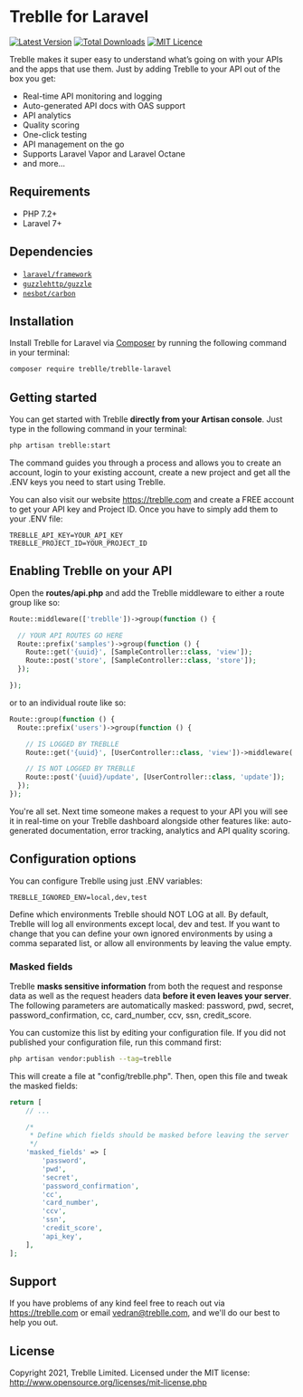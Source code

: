 # Treblle for Laravel

[![Latest Version](https://img.shields.io/packagist/v/treblle/treblle-laravel)](https://packagist.org/packages/treblle/treblle-laravel)
[![Total Downloads](https://img.shields.io/packagist/dt/treblle/treblle-laravel)](https://packagist.org/packages/treblle/treblle-laravel)
[![MIT Licence](https://img.shields.io/packagist/l/treblle/treblle-laravel)](LICENSE.md)

Treblle makes it super easy to understand what’s going on with your APIs and the apps that use them. Just by adding
Treblle to your API out of the box you get:

* Real-time API monitoring and logging
* Auto-generated API docs with OAS support
* API analytics
* Quality scoring
* One-click testing
* API management on the go
* Supports Laravel Vapor and Laravel Octane
* and more...

## Requirements

* PHP 7.2+
* Laravel 7+

## Dependencies

* [`laravel/framework`](https://packagist.org/packages/laravel/framework)
* [`guzzlehttp/guzzle`](https://packagist.org/packages/guzzlehttp/guzzle)
* [`nesbot/carbon`](https://packagist.org/packages/nesbot/carbon)

## Installation

Install Treblle for Laravel via [Composer](http://getcomposer.org/) by running the following command in your terminal:

```bash
composer require treblle/treblle-laravel
```

## Getting started

You can get started with Treblle **directly from your Artisan console**. Just type in the following command in your
terminal:

```bash
php artisan treblle:start
```

The command guides you through a process and allows you to create an account, login to your existing account, create a
new project and get all the .ENV keys you need to start using Treblle.

You can also visit our website <https://treblle.com> and create a FREE account to get your API key and Project ID. Once
you have to simply add them to your .ENV file:

```shell
TREBLLE_API_KEY=YOUR_API_KEY
TREBLLE_PROJECT_ID=YOUR_PROJECT_ID
```

## Enabling Treblle on your API

Open the **routes/api.php** and add the Treblle middleware to either a route group like so:

```php
Route::middleware(['treblle'])->group(function () {

  // YOUR API ROUTES GO HERE
  Route::prefix('samples')->group(function () {
    Route::get('{uuid}', [SampleController::class, 'view']);
    Route::post('store', [SampleController::class, 'store']);
  });

});
```

or to an individual route like so:

```php
Route::group(function () {
  Route::prefix('users')->group(function () {

    // IS LOGGED BY TREBLLE
    Route::get('{uuid}', [UserController::class, 'view'])->middleware('treblle');

    // IS NOT LOGGED BY TREBLLE
    Route::post('{uuid}/update', [UserController::class, 'update']);
  });
});
```

You're all set. Next time someone makes a request to your API you will see it in real-time on your Treblle dashboard
alongside other features like: auto-generated documentation, error tracking, analytics and API quality scoring.

## Configuration options

You can configure Treblle using just .ENV variables:

```shell
TREBLLE_IGNORED_ENV=local,dev,test
```

Define which environments Treblle should NOT LOG at all. By default, Treblle will log all environments except local, dev
and test. If you want to change that you can define your own ignored environments by using a comma separated list, or
allow all environments by leaving the value empty.

### Masked fields

Treblle **masks sensitive information** from both the request and response data as well as the request headers data
**before it even leaves your server**. The following parameters are automatically masked: password, pwd, secret,
password_confirmation, cc, card_number, ccv, ssn, credit_score.

You can customize this list by editing your configuration file. If you did not published your configuration file, run
this command first:

```bash
php artisan vendor:publish --tag=treblle
```

This will create a file at "config/treblle.php". Then, open this file and tweak the masked fields:

```php
return [
    // ...

    /*
     * Define which fields should be masked before leaving the server
     */
    'masked_fields' => [
        'password',
        'pwd',
        'secret',
        'password_confirmation',
        'cc',
        'card_number',
        'ccv',
        'ssn',
        'credit_score',
        'api_key',
    ],
];
```

## Support

If you have problems of any kind feel free to reach out via <https://treblle.com> or email vedran@treblle.com, and we'll
do our best to help you out.

## License

Copyright 2021, Treblle Limited. Licensed under the MIT license:
http://www.opensource.org/licenses/mit-license.php
